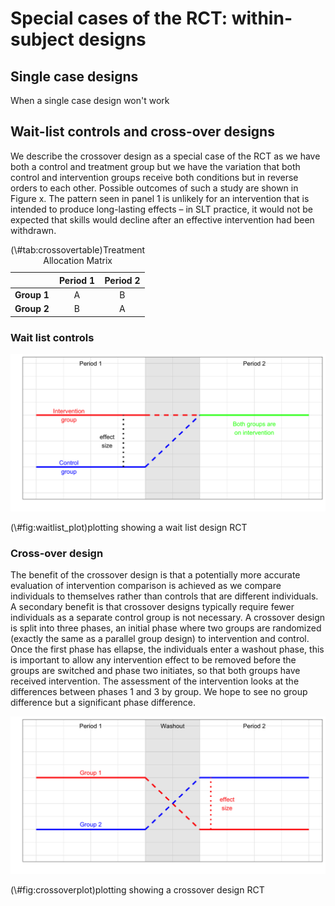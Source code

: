 #	Special cases of the RCT: within-subject designs

## Single case designs
When a single case design won't work

## Wait-list controls and cross-over designs

We describe the crossover design as a special case of the RCT as we have both a control and treatment group but we have the variation that both control and intervention groups receive both conditions but in reverse orders to each other. Possible outcomes of such a study are shown in Figure x. The pattern seen in panel 1 is unlikely for an intervention that is intended to produce long-lasting effects – in SLT practice, it would not be expected that skills would decline after an effective intervention had been withdrawn. 

<table class="table table-striped table-bordered" style="width: auto !important; margin-left: auto; margin-right: auto;">
<caption>(\#tab:crossovertable)Treatment Allocation Matrix</caption>
 <thead>
  <tr>
   <th style="text-align:left;">   </th>
   <th style="text-align:center;"> Period 1 </th>
   <th style="text-align:center;"> Period 2 </th>
  </tr>
 </thead>
<tbody>
  <tr>
   <td style="text-align:left;font-weight: bold;"> Group 1 </td>
   <td style="text-align:center;"> A </td>
   <td style="text-align:center;"> B </td>
  </tr>
  <tr>
   <td style="text-align:left;font-weight: bold;"> Group 2 </td>
   <td style="text-align:center;"> B </td>
   <td style="text-align:center;"> A </td>
  </tr>
</tbody>
</table>

### Wait list controls


<div class="figure">
<img src="15-Within_subject_designs_files/figure-html/waitlist_plot-1.png" alt="plotting showing a wait list design RCT" width="768" />
<p class="caption">(\#fig:waitlist_plot)plotting showing a wait list design RCT</p>
</div>
 

### Cross-over design

The benefit of the crossover design is that a potentially more accurate evaluation of intervention comparison is achieved as we compare individuals to themselves rather than controls that are different individuals. A secondary benefit is that crossover designs typically require fewer individuals as a separate control group is not necessary. 
A crossover design is split into three phases, an initial phase where two groups are randomized (exactly the same as a parallel group design) to intervention and control. Once the first phase has ellapse, the individuals enter a washout phase, this is important to allow any intervention effect to be removed before the groups are switched and phase two initiates, so that both groups have received intervention. The assessment of the intervention looks at the differences between phases 1 and 3 by group. We hope to see no group difference but a significant phase difference.


<div class="figure">
<img src="15-Within_subject_designs_files/figure-html/crossoverplot-1.png" alt="plotting showing a crossover design RCT" width="768" />
<p class="caption">(\#fig:crossoverplot)plotting showing a crossover design RCT</p>
</div>
